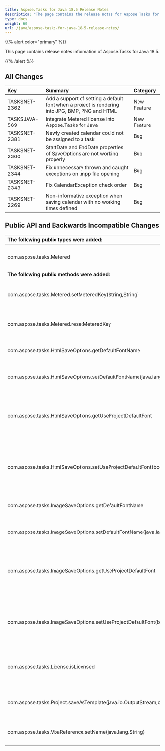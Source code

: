 ```yaml
---
title: Aspose.Tasks for Java 18.5 Release Notes
description: "The page contains the release notes for Aspose.Tasks for Java 18.5."
type: docs
weight: 60
url: /java/aspose-tasks-for-java-18-5-release-notes/
---
```


{{% alert color="primary" %}} 

This page contains release notes information of Aspose.Tasks for Java 18.5.

{{% /alert %}} 
## **All Changes**

|**Key**|**Summary**|**Category**|
| :- | :- | :- |
|TASKSNET-2362|Add a support of setting a default font when a project is rendering into JPG, BMP, PNG and HTML|New Feature|
|TASKSJAVA-569|Integrate Metered license into Aspose.Tasks for Java|New Feature|
|TASKSNET-2381|Newly created calendar could not be assigned to a task|Bug|
|TASKSNET-2360|StartDate and EndDate properties of SaveOptions are not working properly|Bug|
|TASKSNET-2344|Fix unnecessary thrown and caught exceptions on .mpp file opening|Bug|
|TASKSNET-2343|Fix CalendarException check order|Bug|
|TASKSNET-2269|Non-informative exception when saving calendar with no working times defined|Bug|
## **Public API and Backwards Incompatible Changes**

|**The following public types were added:**|**Description**|
| :- | :- |
|com.aspose.tasks.Metered|Provides methods to set metered key.|
|**The following public methods were added:**|**Description**|
|com.aspose.tasks.Metered.setMeteredKey(String,String)|Sets the metered public and private keys.|
|com.aspose.tasks.Metered.resetMeteredKey|Removes previously setup license.|
|com.aspose.tasks.HtmlSaveOptions.getDefaultFontName|Gets the default font for rendering.|
|com.aspose.tasks.HtmlSaveOptions.setDefaultFontName(java.lang.String)|Sets the default font for rendering.|
|com.aspose.tasks.HtmlSaveOptions.getUseProjectDefaultFont|Gets a value indicating whether the default font must be used for rendering.|
|com.aspose.tasks.HtmlSaveOptions.setUseProjectDefaultFont(boolean)|Sets a value indicating whether the default font must be used for rendering.|
|com.aspose.tasks.ImageSaveOptions.getDefaultFontName|Gets the default font for rendering.|
|com.aspose.tasks.ImageSaveOptions.setDefaultFontName(java.lang.String)|Sets the default font for rendering.|
|com.aspose.tasks.ImageSaveOptions.getUseProjectDefaultFont|Gets a value indicating whether the default font must be used for rendering.|
|com.aspose.tasks.ImageSaveOptions.setUseProjectDefaultFont(boolean)|Sets a value indicating whether the default font must be used for rendering.|
|com.aspose.tasks.License.isLicensed|Gets a value indicating whether product is licensed.|
|com.aspose.tasks.Project.saveAsTemplate(java.io.OutputStream,com.aspose.tasks.SaveTemplateOptions)|Saves the project as a template to a specified stream.|
|com.aspose.tasks.VbaReference.setName(java.lang.String)|Sets the name of VBA reference.|

